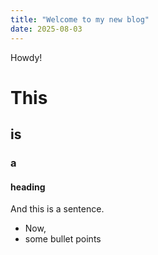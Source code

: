 ```yaml
---
title: "Welcome to my new blog"
date: 2025-08-03
---
```


Howdy!

# This

## is

### a

#### heading

And this is a sentence.

- Now,
- some bullet points
